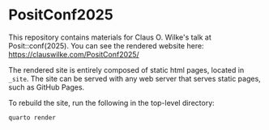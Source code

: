 # PositConf2025

This repository contains materials for Claus O. Wilke's talk at
Posit::conf(2025). You can see the rendered website here:
https://clauswilke.com/PositConf2025/

The rendered site is entirely composed of static html pages,
located in `_site`. The site can be served with any web server
that serves static pages, such as GitHub Pages.

To rebuild the site, run the following in the top-level directory:

```sh
quarto render
```
